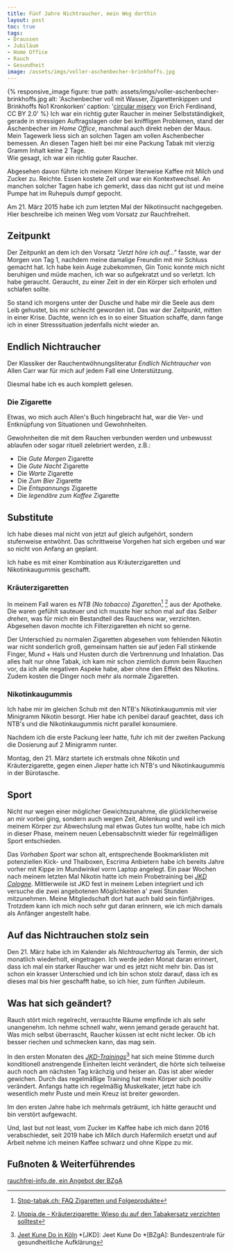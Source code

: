 ```yaml
---
title: Fünf Jahre Nichtraucher, mein Weg dorthin
layout: post
toc: true
tags:
- Draussen
- Jubiläum
- Home Office
- Rauch
- Gesundheit
image: /assets/imgs/voller-aschenbecher-brinkhoffs.jpg
---
```

{% responsive_image figure: true path: assets/imgs/voller-aschenbecher-brinkhoffs.jpg alt: 'Aschenbecher voll mit Wasser, Zigarettenkippen und Brinkhoffs No1 Kronkorken' caption: '<a href="https://www.flickr.com/photos/erix/8441122874/in/photostream/">circular misery</a> von Erich Ferdinand, CC BY 2.0' %}
Ich war ein richtig guter Raucher in meiner Selbstständigkeit, 
gerade in stressigen Auftragslagen oder bei kniffligen Problemen, 
stand der Aschenbecher im *Home Office*, manchmal auch  direkt neben der Maus. 
Mein Tagewerk liess sich an solchen Tagen am vollen Aschenbecher bemessen.
An diesen Tagen hielt bei mir eine Packung Tabak mit vierzig Gramm Inhalt keine 2 Tage.  
Wie gesagt, ich war ein richtig guter Raucher.

Abgesehen davon führte ich meinem Körper literweise Kaffee mit Milch und Zucker zu. 
Reichte. Essen kostete Zeit und war ein Kontextwechsel.
An manchen solcher Tagen habe ich gemerkt, 
dass das nicht gut ist und meine Pumpe hat im Ruhepuls dumpf gepocht.

Am 21. März 2015 habe ich zum letzten Mal der Nikotinsucht nachgegeben.  
Hier beschreibe ich meinen Weg vom Vorsatz zur Rauchfreiheit.<!--break-->

## Zeitpunkt

Der Zeitpunkt an dem ich den Vorsatz *"Jetzt höre ich auf..."* fasste, 
war der Morgen von Tag 1, nachdem meine damalige Freundin mit mir Schluss gemacht hat.
Ich habe kein Auge zubekommen, Gin Tonic konnte mich nicht beruhigen und müde machen, 
ich war so aufgekratzt und so verletzt. Ich habe geraucht. 
Geraucht, zu einer Zeit in der ein Körper sich erholen und schlafen sollte.

So stand ich morgens unter der Dusche und habe mir die Seele aus dem Leib gehustet,
bis mir schlecht geworden ist.
Das war der Zeitpunkt, mitten in einer Krise. 
Dachte, wenn ich es in so einer Situation schaffe, 
dann fange ich in einer Stresssituation jedenfalls nicht wieder an.

## Endlich Nichtraucher

Der Klassiker der Rauchentwöhnungsliteratur *Endlich Nichtraucher* von Allen Carr 
war für mich auf jedem Fall eine Unterstützung.

Diesmal habe ich es auch komplett gelesen.

### Die Zigarette

Etwas, wo mich auch Allen's Buch hingebracht hat, war die Ver- und Entknüpfung
von Situationen und Gewohnheiten.

Gewohnheiten die mit dem Rauchen verbunden werden
und unbewusst ablaufen oder sogar rituell zelebriert werden, z.B.:

* Die *Gute Morgen* Zigarette
* Die *Gute Nacht* Zigarette
* Die *Warte* Zigarette
* Die *Zum Bier* Zigarette
* Die *Entspannungs* Zigarette
* Die *legendäre zum Kaffee* Zigarette

## Substitute

Ich habe dieses mal nicht von jetzt auf gleich aufgehört,
sondern stufenweise entwöhnt.
Das schrittweise Vorgehen hat sich ergeben und war so nicht von Anfang an geplant.

Ich habe es mit einer Kombination aus Kräuterzigaretten und Nikotinkaugummis geschafft.

### Kräuterzigaretten

In meinem Fall waren es *NTB (No tobacco) Zigaretten*[^ntb1] [^ntb2] aus der Apotheke.
Die waren gefühlt sauteuer und ich musste hier schon mal auf das *Selber drehen*,
was für mich ein Bestandteil des Rauchens war, verzichten.
Abgesehen davon mochte ich Filterzigaretten eh nicht so gerne. 

Der Unterschied zu normalen Zigaretten abgesehen vom fehlenden Nikotin 
war nicht sonderlich groß, gemeinsam hatten sie auf jeden Fall 
stinkende Finger, Mund + Hals und Husten durch die Verbrennung und Inhalation.
Das alles halt nur ohne Tabak, ich kam mir schon ziemlich dumm beim Rauchen vor, 
da ich alle negativen Aspeke habe, aber ohne den Effekt des Nikotins. 
Zudem kosten die Dinger noch mehr als normale Zigaretten.

### Nikotinkaugummis

Ich habe mir im gleichen Schub mit den NTB's Nikotinkaugummis 
mit vier Minigramm Nikotin besorgt.
Hier habe ich penibel darauf geachtet, dass ich NTB's 
und die Nikotinkaugummis nicht parallel konsumiere.

Nachdem ich die erste Packung leer hatte, 
fuhr ich mit der zweiten Packung die Dosierung auf 2 Minigramm runter.

Montag, den 21. März startete ich erstmals ohne Nikotin und Kräuterzigarette,
gegen einen *Jieper* hatte ich NTB's und Nikotinkaugummis in der Bürotasche.

## Sport

Nicht nur wegen einer möglicher Gewichtszunahme, 
die glücklicherweise an mir vorbei ging,
sondern auch wegen Zeit, Ablenkung 
und weil ich meinem Körper zur Abwechslung mal etwas Gutes tun wollte,
habe ich mich in dieser Phase, meinem neuen Lebensabschnitt 
wieder für regelmäßigen Sport entschieden.

Das *Vorhaben Sport* war schon alt, 
entsprechende Bookmarklisten mit potenziellen Kick- und Thaiboxen, Escrima 
Anbietern habe ich bereits Jahre vorher mit Kippe im Mundwinkel vorm Laptop angelegt.
Ein paar Wochen nach meinem letzten Mal Nikotin 
hatte ich mein Probetraining bei [*JKD Cologne*](https://www.jkdcologne.de/). 
Mittlerweile ist JKD fest in meinem Leben integriert
und ich versuche die zwei angebotenen Möglichkeiten 
a' zwei Stunden mitzunehmen. 
Meine Mitgliedschaft dort hat auch bald sein fünfjähriges.  
Trotzdem kann ich mich noch sehr gut daran erinnern, 
wie ich mich damals als Anfänger angestellt habe. 

## Auf das Nichtrauchen stolz sein

Den 21. März habe ich im Kalender als *Nichtrauchertag* als Termin, 
der sich monatlich wiederholt, eingetragen. 
Ich werde jeden Monat daran erinnert, 
dass ich mal ein starker Raucher war und es jetzt nicht mehr bin.
Das ist schon ein krasser Unterschied und ich bin schon stolz darauf,
dass ich es dieses mal bis hier geschafft habe, so ich hier, zum fünften Jubileum.

## Was hat sich geändert?

Rauch stört mich regelrecht, verrauchte Räume empfinde ich als sehr unangenehm.
Ich nehme schnell wahr, wenn jemand gerade geraucht hat.  
Was mich selbst überrascht, Raucher küssen ist echt nicht lecker.
Ob ich besser riechen und schmecken kann, das mag sein.

In den ersten Monaten des [*JKD-Trainings*](https://www.jkdcologne.de/)[^jkd] 
hat sich meine Stimme 
durch konditionell anstrengende Einheiten leicht verändert, 
die hörte sich teilweise auch noch am nächsten Tag krächzig und heiser an.
Das ist aber wieder gewichen. 
Durch das regelmäßige Training hat mein Körper sich positiv verändert.
Anfangs hatte ich regelmäßig Muskelkater, 
jetzt habe ich wesentlich mehr Puste und mein Kreuz ist breiter geworden.

Im den ersten Jahre habe ich mehrmals geträumt, 
ich hätte geraucht und bin verstört aufgewacht.

Und, last but not least, 
vom Zucker im Kaffee habe ich mich dann 2016 verabschiedet,
seit 2019 habe ich Milch durch Hafermilch ersetzt 
und auf Arbeit nehme ich meinen Kaffee schwarz und ohne Kippe zu mir.

## Fußnoten & Weiterführendes

[rauchfrei-info.de, ein Angebot der BZgA](https://www.rauchfrei-info.de/)

[^ntb1]: [Stop-tabak.ch: FAQ Zigaretten und Folgeprodukte](https://www.stop-tabak.ch/de/zigaretten-und-folgeprodukte)
[^ntb2]: [Utopia.de - Kräuterzigarette: Wieso du auf den Tabakersatz verzichten solltest](https://utopia.de/ratgeber/kraeuterzigarette-wieso-du-auf-den-tabakersatz-verzichten-solltest/)
[^jkd]: [Jeet Kune Do in Köln](https://www.jkdcologne.de/)
*[JKD]: Jeet Kune Do
*[BZgA]: Bundeszentrale für gesundheitliche Aufklärung
